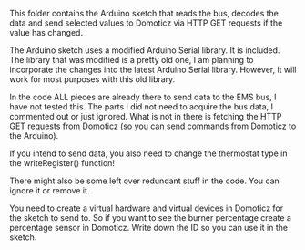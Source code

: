 
This folder contains the Arduino sketch that reads the bus, decodes the data and send selected values to Domoticz via HTTP GET requests if the value has changed.

The Arduino sketch uses a modified Arduino Serial library. It is included.
The library that was modified is a pretty old one, I am planning to incorporate the changes into the latest Arduino Serial library.
However, it will work for most purposes with this old library.

In the code ALL pieces are already there to send data to the EMS bus, I have not tested this.
The parts I did not need to acquire the bus data, I commented out or just ignored.
What is not in there is fetching the HTTP GET requests from Domoticz (so you can send commands from Domoticz to the Arduino).

If you intend to send data, you also need to change the thermostat type in the writeRegister() function!

There might also be some left over redundant stuff in the code. You can ignore it or remove it.

You need to create a virtual hardware and virtual devices in Domoticz for the sketch to send to.
So if you want to see the burner percentage create a percentage sensor in Domoticz.
Write down the ID so you can use it in the sketch.

